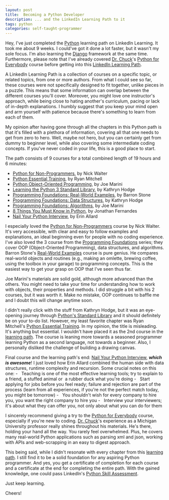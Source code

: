 ```yaml
---
layout: post
title:  Becoming a Python Developer
description: ... and the LinkedIn Learning Path to it
tags: python
categories: self-taught-programmer
---
```


Hey, I've just completed the [Python](https://www.linkedin.com/learning/paths/become-a-python-developer-8969630) learning path on LinkedIn Learning. It took me about 9 weeks. I could've got it done a lot faster, but it wasn't my sole focus. I'm also learning the [Django](https://dj4e.com) framework at the same time. Furthermore, please note that I've already covered [Dr. Chuck](https://online.dr-chuck.com/index.php)'s [Python for Everybody](https://www.py4e.com) course before getting into this [LinkedIn Learning Path](https://www.linkedin.com/learning/paths/become-a-python-developer-8969630).

A LinkedIn Learning Path is a collection of courses on a specific topic, or related topics, from one or more authors. From what I could see so far, these courses were not specifically designed to fit together, unlike pieces in a puzzle. This means that some information can overlap between the different courses you'll cover. Moreover, you might love one instructor's approach, while being close to hating another's curriculum, pacing or lack of in-depth explanations. I humbly suggest that you keep your mind open and arm yourself with patience because there's something to learn from each of them.

My opinion after having gone through all the chapters in this Python path is that it's filled with a plethora of information, covering all that one needs to get from zero to hero. Well, maybe not hero, but you can certainly get from dummy to beginner level, while also covering some intermediate coding concepts. If you've never coded in your life, this is a good place to start.

The path consists of 9 courses for a total combined length of 19 hours and 6 minutes:

- [Python for Non-Programmers](https://www.linkedin.com/learning/python-for-non-programmers), by Nick Walter
- [Python Essential Training](https://www.linkedin.com/learning/python-essential-training-14898805), by Ryan Mitchell
- [Python Object-Oriented Programming](https://www.linkedin.com/learning/python-object-oriented-programming), by Joe Marini
- [Learning the Python 3 Standard Library](https://www.linkedin.com/learning/learning-the-python-3-standard-library), by Kathryn Hodge
- [Programming Foundations: Real-World Examples](https://www.linkedin.com/learning/programming-foundations-real-world-examples), by Barron Stone
- [Programming Foundations: Data Structures](https://www.linkedin.com/learning/programming-foundations-data-structures-2), by Kathryn Hodge
- [Programming Foundations: Algorithms](https://www.linkedin.com/learning/programming-foundations-algorithms), by Joe Marini
- [8 Things You Must Know in Python](https://www.linkedin.com/learning/8-things-you-must-know-in-python), by Jonathan Fernandes
- [Nail Your Python Interview](https://www.linkedin.com/learning/nail-your-python-interview), by Erin Allard

I especially loved the  [Python for Non-Programmers](https://www.linkedin.com/learning/python-for-non-programmers) course by Nick Walter. It's very accessible, with clear and easy to follow examples and explanations, an ideal beginning even for people with no coding experience. I've also loved the 3 course from the [Programming Foundations](https://www.linkedin.com/learning/paths/become-a-programmer-foundations) series; they cover OOP (Object-Oriented Programming), data structures, and algorithms. Barron Stone's [Real-World Examples](https://www.linkedin.com/learning/programming-foundations-real-world-examples) course is pure genius. He compares real-world objects and routines (e.g., making an omlette, brewing coffee, using the toolbox in your garage) to programming concepts. This is the easiest way to get your grasp on OOP that I've seen thus far.

Joe Marini's materials are solid gold, although more advanced than the others. You might need to take your time for understanding how to work with objects, their properties and methods. I did struggle a bit with his 2 courses, but it was worth it. Make no mistake, OOP continues to baffle me and I doubt this will change anytime soon.

I didn't really click with the stuff from Kathryn Hodge, but it was an eye-opening journey through [Python's Standard Library](https://www.linkedin.com/learning/learning-the-python-3-standard-library) and it should definitely be on your to-do list. However, my least favorite chapter was Ryan Mitchell's [Python Essential Training](https://www.linkedin.com/learning/python-essential-training-14898805). In my opinion, the title is misleading. It's anything but essential. I wouldn't have placed it as the 2nd course in the [learning path](https://www.linkedin.com/learning/paths/become-a-python-developer-8969630). The course is leaning more towards a seasoned programmer learning Python as a second language, not towards a beginner. Also, I personally disliked the challenge of building a drawing canvas.

Final course and the learning path's end: [Nail Your Python Interview](https://www.linkedin.com/learning/nail-your-python-interview), ***which is awesome***! I just loved how Erin Allard combined the human side with data structures, runtime complexity and recursion. Some crucial notes on this one:
-   Teaching is one of the most effective learning tools; try to explain to a friend, a stuffed animal or  a rubber duck what you're doing
-   Start applying for jobs before you feel ready; failure and rejection are part of the process (learn from all experiences, if you're not the perfect match today, you might be tomorrow)
-   You shouldn't wish for every company to hire you, you want the right company to hire you
-   Interview your interviewers; it's about what they can offer you, not only about what you can do for them

I sincerely recommend giving a try to the [Python for Everybody](https://www.py4e.com) course, especially if you're new to coding. [Dr. Chuck](https://online.dr-chuck.com/index.php)'s experience as a Michigan University professor really shines throughout his materials. He's there, holding your hand all the way. You rarely feel overwhelmed. Plus, he covers many real-world Python applications such as parsing xml and json, working with APIs and web-scrapping in an easy to digest approach.

This being said, while I didn't resonate with every chapter from this [learning path](https://www.linkedin.com/learning/paths/become-a-python-developer-8969630). I still find it to be a solid foundation for any aspiring Python programmer. And yes, you get a certificate of completion for each course and a certificate at the end for completing the entire path. With the gained knowledge, one could pass LinkedIn's [Python Skill Assessment](https://www.linkedin.com/help/linkedin/answer/115833).

Just keep learning.

Cheers!